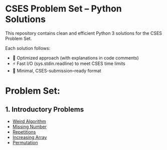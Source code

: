# CSES Problem Set – Python Solutions

This repository contains clean and efficient Python 3 solutions for the CSES Problem Set.

Each solution follows:

- 🚀 Optimized approach (with explanations in code comments)
- ⚡ Fast I/O (sys.stdin.readline) to meet CSES time limits
- 🧩 Minimal, CSES-submission–ready format

# Problem Set:

## 1. Introductory Problems
- [Weird Algorithm](Introductory_Set/weirdAlgorithm.py)
- [Missing Number](Introductory_Set/missingNumber.py)
- [Repetitions](Introductory_Set/repetition.py)
- [Increasing Array](Introductory_Set/increasingArray.py)
- [Permutation](Introductory_Set/permutation.py)
